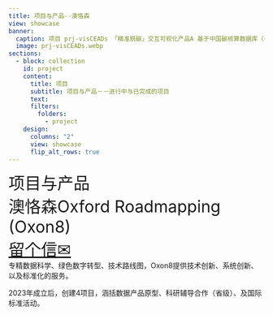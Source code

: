 ```yaml
---
title: 项目与产品--澳恪森
view: showcase
banner:
  caption: 项目 prj-visCEADs 「精准脱碳」交互可视化产品A 基于中国碳核算数据库（CEADs）
  image: prj-visCEADs.webp
sections:
  - block: collection
    id: project
    content:
      title: 项目
      subtitle: 项目与产品－－进行中与已完成的项目
      text: 
      filters:
        folders:
          - project
    design:
      columns: "2"
      view: showcase
      flip_alt_rows: true
---
```

<style>
.view-showcase {
  background-color: #A9BA9D;
  border:  0px solid #A9BA9D !important;
  border-radius:25px 25px 25px 25px;
  overflow: hidden;
  padding: 12px;
}
.universal-wrapper > h1 {
  display:none;
}
.card-header > div {
   font-size: 2rem !important;
}
.article-title:hover {
   background-color: #002147;
}
.article-title:hover a {
   color: white;
   font-style: bold;
   font-size: 2rem !important;
}
.article-title {
   background-color: rgba(255,255,255,.5);
   border:  0px solid #A9A9A9 !important;
   border-radius:25px 25px 25px 25px;
   overflow: hidden;
   font-size: 1.75rem !important;
   padding: 12px;
}
</style>

<div class="card p-2 text-dark bg-light bg-opacity-75 border border-5 rounded border-success" >

<div class="card-header  border-success d-flex flex-row 
justify-content-around">         
  <div class="align-self-center">项目与产品</div>
  <div class="align-self-center">澳恪森Oxford Roadmapping (Oxon8)</div>
  <div class="align-self-center"><a href="mailto:oxon8com@outlook.com" class="btn btn-primary px-3 py-3">留个信✉</a></div>
</div>

<div class="card-body text-success  border-success">
专精<i class="ai ai-pubpeer ai-3x fa-shake"></i>数据科学、<i class="fa fa-recycle ai-2x fa-spin"></i>绿色数字转型、<i class="ai ai-ieee ai-2x fa-flip"></i>技术路线图，Oxon8提供<i class="fas fa-cog ai-2x fa-spin"></i>技术创新、<i class="fas fa-lightbulb ai-2x fa-beat-fade"></i>系统创新、以及<i class="fa-solid fa-code ai-2x fa-shake"></i>标准化的服务。

2023年成立后，创建4项目，涵括数据产品原型、科研辅导合作（省级）、及国际标准活动。 

</div>
</div>



